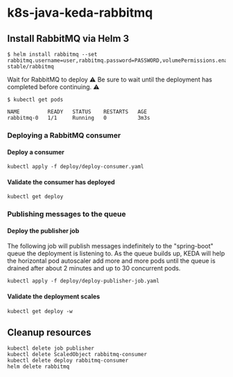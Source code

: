 # k8s-java-keda-rabbitmq

## Install RabbitMQ via Helm 3

```shell
$ helm install rabbitmq --set rabbitmq.username=user,rabbitmq.password=PASSWORD,volumePermissions.enabled=true stable/rabbitmq
```

Wait for RabbitMQ to deploy
⚠️ Be sure to wait until the deployment has completed before continuing. ⚠️

```shell
$ kubectl get pods

NAME         READY   STATUS    RESTARTS   AGE
rabbitmq-0   1/1     Running   0          3m3s
```

### Deploying a RabbitMQ consumer

#### Deploy a consumer
```cli
kubectl apply -f deploy/deploy-consumer.yaml
```

#### Validate the consumer has deployed
```cli
kubectl get deploy
```

### Publishing messages to the queue

#### Deploy the publisher job

The following job will publish messages indefinitely to the "spring-boot" queue the deployment is listening to. As the queue builds up, KEDA will help the horizontal pod autoscaler add more and more pods until the queue is drained after about 2 minutes and up to 30 concurrent pods.

```cli
kubectl apply -f deploy/deploy-publisher-job.yaml
```

#### Validate the deployment scales
```cli
kubectl get deploy -w
```

## Cleanup resources

```cli
kubectl delete job publisher
kubectl delete ScaledObject rabbitmq-consumer
kubectl delete deploy rabbitmq-consumer
helm delete rabbitmq
```